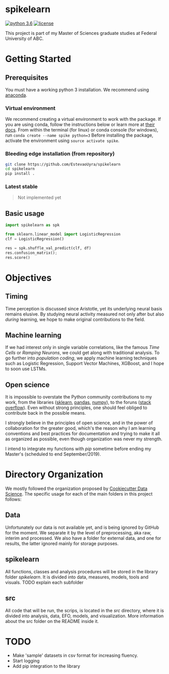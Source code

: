 # spikelearn
[![python 3.6](https://img.shields.io/badge/python-3.6-blue.svg?style=flat-square)]()
[![license](https://img.shields.io/github/license/mashape/apistatus.svg?style=flat-square)]()

This project is part of my Master of Sciences graduate studies at Federal University of ABC.

# Getting Started
## Prerequisites
You must have a working python 3 installation.
We recommend using [anaconda](https://www.anaconda.com/download/).

### Virtual environment
We recommend creating a virtual environment to work with the package. If you are using conda, follow the instructions below or learn more at [their docs](https://conda.io/docs/user-guide/tasks/manage-environments.html).
From within the terminal (for linux) or conda console (for windows), run `conda create --name spike python=3`
Before installing the package, activate the environment using `source activate spike`.

### Bleeding edge installation (from repository)
```bash
git clone https://github.com/EstevaoUyra/spikelearn
cd spikelearn
pip install .
```
### Latest stable
> Not implemented yet

## Basic usage
```python
import spikelearn as spk

from sklearn.linear_model import LogisticRegression
clf = LogisticRegression()

res = spk.shuffle_val_predict(clf, df)
res.confusion_matrix();
res.score()
```

# Objectives
## Timing
Time perception is discussed since Aristotle, yet its underlying neural basis remains elusive. By studying neural activity measured not only after but also _during_ learning, we hope to make original contributions to the field.

## Machine learning
If we had interest only in single variable correlations, like the famous _Time Cells_ or _Ramping Neurons_, we could get along with traditional analysis. To go further into _population coding_, we apply machine learning techniques such as Logistic Regression, Support Vector Machines, XGBoost, and I hope to soon use LSTMs.

## Open science
It is impossible to overstate the Python community contributions to my work, from the libraries ([sklearn](http://scikit-learn.org/stable/), [pandas](https://pandas.pydata.org/), [numpy](http://www.numpy.org/)), to the foruns ([stack overflow](https://stackoverflow.com/)). Even without strong principles, one should feel obliged to contribute back in the possible means.

I strongly believe in the principles of open science, and in the power of collaboration for the greater good, which's the reason why I am learning conventions and best practices for documentation and trying to make it all as organized as possible, even though organization was never my strength.

I intend to integrate my functions with *pip* sometime before ending my Master's (scheduled to end September/2019).

# Directory Organization
We mostly followed the organization proposed by [Cookiecutter Data Science](https://drivendata.github.io/cookiecutter-data-science/). The specific usage for each of the main folders in this project follows:

## Data
Unfortunately our data is not available yet, and is being ignored by GitHub for the moment. We separate it by the level of preprocessing, aka raw, interim and processed. We also have a folder for external data, and one for results, the latter ignored mainly for storage purposes.

## spikelearn
All functions, classes and analysis procedures will be stored in the library folder _spikelearn_. It is divided into data, measures, models, tools and visuals. TODO explain each subfolder

## src
All code that will be run, the scrips, is located in the _src_ directory, where it is divided into analysis, data, EFO, models, and visualization. More information about the src folder on the README inside it.

# TODO
- Make 'sample' datasets in csv format for increasing fluency.
- Start logging
- Add pip integration to the library
